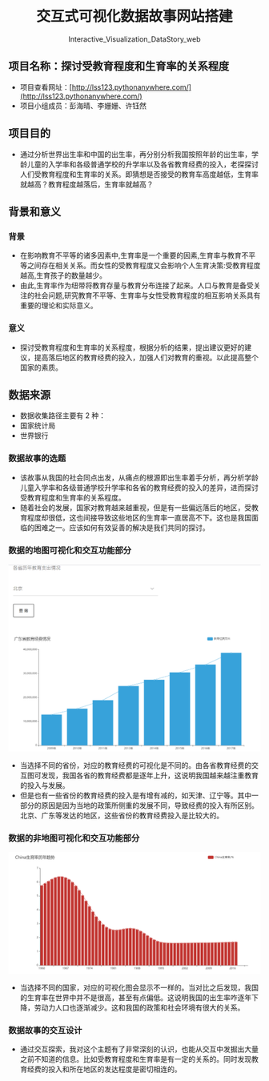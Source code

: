 <div align="center">
  <h1>交互式可视化数据故事网站搭建</h1>
  <p>Interactive_Visualization_DataStory_web</p >
</div>


## 项目名称：探讨受教育程度和生育率的关系程度

- 项目查看网址：[http://lss123.pythonanywhere.com/](http://lss123.pythonanywhere.com/)
- 项目小组成员：彭海晴、李姗姗、许钰然

## 项目目的
 - 通过分析世界出生率和中国的出生率，再分别分析我国按照年龄的出生率，学龄儿童的入学率和各级普通学校的升学率以及各省教育经费的投入，老探探讨人们受教育程度和生育率的关系。即猜想是否接受的教育车高度越低，生育率就越高？教育程度越落后，生育率就越高？

## 背景和意义
### 背景

- 在影响教育不平等的诸多因素中,生育率是一个重要的因素,生育率与教育不平等之间存在相关关系。而女性的受教育程度又会影响个人生育决策:受教育程度越高,生育孩子的数量越少。
- 由此,生育率作为纽带将教育存量与教育分布连接了起来。人口与教育是备受关注的社会问题,研究教育不平等、生育率与女性受教育程度的相互影响关系具有重要的理论和实际意义。


### 意义

- 探讨受教育程度和生育率的关系程度，根据分析的结果，提出建议更好的建议，提高落后地区的教育经费的投入，加强人们对教育的重视。以此提高整个国家的素质。

## 数据来源
- 数据收集路径主要有 2 种：
 - 国家统计局
 - 世界银行
 
### 数据故事的选题
- 该故事从我国的社会同点出发，从痛点的根源即出生率着手分析，再分析学龄儿童入学率和各级普通学校升学率和各省的教育经费的投入的差异，进而探讨受教育程度和生育率的关系程度。
- 随着社会的发展，国家对教育越来越重视，但是有一些偏远落后的地区，受教育程度却很低，这也间接导致这些地区的生育率一直居高不下。这也是我国面临的困难之一。应该如何有效妥善的解决是我们共同的探讨。


### 数据的地图可视化和交互功能部分

![各省历年教育支出情况](img/2.png)

- 当选择不同的省份，对应的教育经费的可视化是不同的。由各省教育经费的交互图可发现，我国各省的教育经费都是逐年上升，这说明我国越来越注重教育的投入与发展。
- 但是也有一些省份的教育经费的投入是有增有减的，如天津、辽宁等。其中一部分的原因是因为当地的政策所侧重的发展不同，导致经费的投入有所区别。北京、广东等发达的地区，这些省份的教育经费投入是比较大的。


### 数据的非地图可视化和交互功能部分

![各个国家的历年生育率](img/1.png)
 
- 当选择不同的国家，对应的可视化图会显示不一样的。当对比之后发现，我国的生育率在世界中并不是很高，甚至有点偏低。这说明我国的出生率咋逐年下降，劳动力人口也逐渐减少。这和我国的政策和社会环境有很大的关系。

### 数据故事的交互设计

- 通过交互探索，我对这个主题有了非常深刻的认识，也能从交互中发掘出大量之前不知道的信息。比如受教育程度和生育率是有一定的关系的。同时发现教育经费的投入和所在地区的发达程度是密切相连的。

